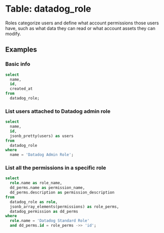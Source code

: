 # Table: datadog_role

Roles categorize users and define what account permissions those users have, such as what data they can read or what account assets they can modify.

## Examples

### Basic info

```sql
select
  name,
  id,
  created_at
from
  datadog_role;
```

### List users attached to Datadog admin role

```sql
select
  name,
  id,
  jsonb_pretty(users) as users
from
  datadog_role
where
  name = 'Datadog Admin Role';
```

### List all the permissions in a specific role

```sql
select
  role.name as role_name,
  dd_perms.name as permission_name,
  dd_perms.description as permission_description
from
  datadog_role as role,
  jsonb_array_elements(permissions) as role_perms,
  datadog_permission as dd_perms
where
  role.name = 'Datadog Standard Role'
  and dd_perms.id = role_perms ->> 'id';
```
